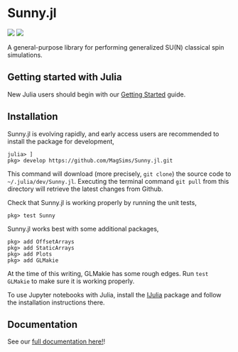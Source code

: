 # Sunny.jl

[![](https://img.shields.io/badge/docs-stable-blue.svg)](https://magsims.github.io/Sunny.jl/stable)
[![](https://img.shields.io/badge/docs-dev-blue.svg)](https://magsims.github.io/Sunny.jl/dev)

A general-purpose library for performing generalized SU(N) classical spin simulations.

## Getting started with Julia

New Julia users should begin with our [Getting Started](GettingStarted.md) guide.

## Installation

Sunny.jl is evolving rapidly, and early access users are recommended to install the package for development,
```
julia> ]
pkg> develop https://github.com/MagSims/Sunny.jl.git
```
This command will download (more precisely, `git clone`) the source code to `~/.julia/dev/Sunny.jl`. Executing the terminal command `git pull` from this directory will retrieve the latest changes from Github.

Check that Sunny.jl is working properly by running the unit tests,
```
pkg> test Sunny
```

Sunny.jl works best with some additional packages,
```
pkg> add OffsetArrays
pkg> add StaticArrays
pkg> add Plots
pkg> add GLMakie
```

At the time of this writing, GLMakie has some rough edges. Run `test GLMakie` to make sure it is working properly.

To use Jupyter notebooks with Julia, install the [IJulia](https://github.com/JuliaLang/IJulia.jl) package and follow the installation instructions there.

## Documentation

See our [full documentation here!](https://magsims.github.io/Sunny.jl/dev)!
